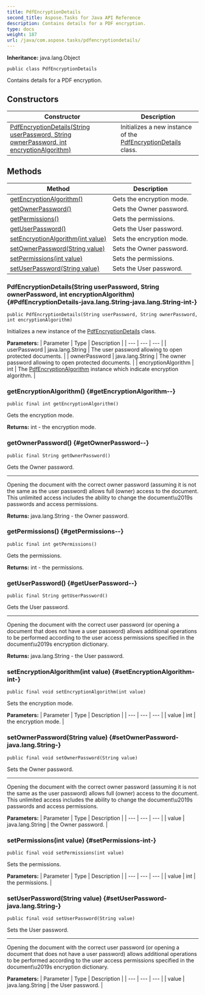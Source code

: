 ```yaml
---
title: PdfEncryptionDetails
second_title: Aspose.Tasks for Java API Reference
description: Contains details for a PDF encryption.
type: docs
weight: 187
url: /java/com.aspose.tasks/pdfencryptiondetails/
---
```


**Inheritance:**
java.lang.Object
```
public class PdfEncryptionDetails
```

Contains details for a PDF encryption.
## Constructors

| Constructor | Description |
| --- | --- |
| [PdfEncryptionDetails(String userPassword, String ownerPassword, int encryptionAlgorithm)](#PdfEncryptionDetails-java.lang.String-java.lang.String-int-) | Initializes a new instance of the [PdfEncryptionDetails](../../com.aspose.tasks/pdfencryptiondetails) class. |
## Methods

| Method | Description |
| --- | --- |
| [getEncryptionAlgorithm()](#getEncryptionAlgorithm--) | Gets the encryption mode. |
| [getOwnerPassword()](#getOwnerPassword--) | Gets the Owner password. |
| [getPermissions()](#getPermissions--) | Gets the permissions. |
| [getUserPassword()](#getUserPassword--) | Gets the User password. |
| [setEncryptionAlgorithm(int value)](#setEncryptionAlgorithm-int-) | Sets the encryption mode. |
| [setOwnerPassword(String value)](#setOwnerPassword-java.lang.String-) | Sets the Owner password. |
| [setPermissions(int value)](#setPermissions-int-) | Sets the permissions. |
| [setUserPassword(String value)](#setUserPassword-java.lang.String-) | Sets the User password. |
### PdfEncryptionDetails(String userPassword, String ownerPassword, int encryptionAlgorithm) {#PdfEncryptionDetails-java.lang.String-java.lang.String-int-}
```
public PdfEncryptionDetails(String userPassword, String ownerPassword, int encryptionAlgorithm)
```


Initializes a new instance of the [PdfEncryptionDetails](../../com.aspose.tasks/pdfencryptiondetails) class.

**Parameters:**
| Parameter | Type | Description |
| --- | --- | --- |
| userPassword | java.lang.String | The user password allowing to open protected documents. |
| ownerPassword | java.lang.String | The owner password allowing to open protected documents. |
| encryptionAlgorithm | int | The [PdfEncryptionAlgorithm](../../com.aspose.tasks/pdfencryptionalgorithm) instance which indicate encryption algorithm. |

### getEncryptionAlgorithm() {#getEncryptionAlgorithm--}
```
public final int getEncryptionAlgorithm()
```


Gets the encryption mode.

**Returns:**
int - the encryption mode.
### getOwnerPassword() {#getOwnerPassword--}
```
public final String getOwnerPassword()
```


Gets the Owner password.

--------------------

Opening the document with the correct owner password (assuming it is not the same as the user password) allows full (owner) access to the document. This unlimited access includes the ability to change the document\\u2019s passwords and access permissions.

**Returns:**
java.lang.String - the Owner password.
### getPermissions() {#getPermissions--}
```
public final int getPermissions()
```


Gets the permissions.

**Returns:**
int - the permissions.
### getUserPassword() {#getUserPassword--}
```
public final String getUserPassword()
```


Gets the User password.

--------------------

Opening the document with the correct user password (or opening a document that does not have a user password) allows additional operations to be performed according to the user access permissions specified in the document\\u2019s encryption dictionary.

**Returns:**
java.lang.String - the User password.
### setEncryptionAlgorithm(int value) {#setEncryptionAlgorithm-int-}
```
public final void setEncryptionAlgorithm(int value)
```


Sets the encryption mode.

**Parameters:**
| Parameter | Type | Description |
| --- | --- | --- |
| value | int | the encryption mode. |

### setOwnerPassword(String value) {#setOwnerPassword-java.lang.String-}
```
public final void setOwnerPassword(String value)
```


Sets the Owner password.

--------------------

Opening the document with the correct owner password (assuming it is not the same as the user password) allows full (owner) access to the document. This unlimited access includes the ability to change the document\\u2019s passwords and access permissions.

**Parameters:**
| Parameter | Type | Description |
| --- | --- | --- |
| value | java.lang.String | the Owner password. |

### setPermissions(int value) {#setPermissions-int-}
```
public final void setPermissions(int value)
```


Sets the permissions.

**Parameters:**
| Parameter | Type | Description |
| --- | --- | --- |
| value | int | the permissions. |

### setUserPassword(String value) {#setUserPassword-java.lang.String-}
```
public final void setUserPassword(String value)
```


Sets the User password.

--------------------

Opening the document with the correct user password (or opening a document that does not have a user password) allows additional operations to be performed according to the user access permissions specified in the document\\u2019s encryption dictionary.

**Parameters:**
| Parameter | Type | Description |
| --- | --- | --- |
| value | java.lang.String | the User password. |

